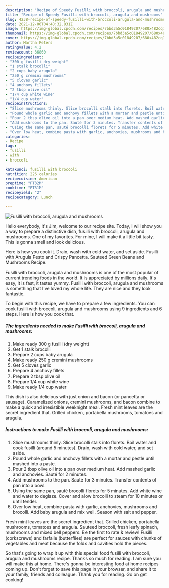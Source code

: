 ```yaml
---
description: "Recipe of Speedy Fusilli with broccoli, arugula and mushrooms"
title: "Recipe of Speedy Fusilli with broccoli, arugula and mushrooms"
slug: 4238-recipe-of-speedy-fusilli-with-broccoli-arugula-and-mushrooms
date: 2021-12-06T04:48:32.831Z
image: https://img-global.cpcdn.com/recipes/7bbd3a5c01849207/680x482cq70/fusilli-with-broccoli-arugula-and-mushrooms-recipe-main-photo.jpg
thumbnail: https://img-global.cpcdn.com/recipes/7bbd3a5c01849207/680x482cq70/fusilli-with-broccoli-arugula-and-mushrooms-recipe-main-photo.jpg
cover: https://img-global.cpcdn.com/recipes/7bbd3a5c01849207/680x482cq70/fusilli-with-broccoli-arugula-and-mushrooms-recipe-main-photo.jpg
author: Martha Peters
ratingvalue: 4.2
reviewcount: 36860
recipeingredient:
- "300 g fusilli dry weight"
- "1 stalk brocolli"
- "2 cups baby arugula"
- "250 g cremini mushrooms"
- "5 cloves garlic"
- "4 anchovy fillets"
- "2 tbsp olive oil"
- "1/4 cup white wine"
- "1/4 cup water"
recipeinstructions:
- "Slice mushrooms thinly. Slice brocolli stalk into florets. Boil water and cook fusilli (around 5 minutes). Drain, wash with cold water, and set aside."
- "Pound whole garlic and anchovy fillets with a mortar and pestle until mashed into a paste."
- "Pour 2 tbsp olive oil into a pan over medium heat. Add mashed garlic and anchovies. Sauté for 2 minutes."
- "Add mushrooms to the pan. Sauté for 3 minutes. Transfer contents of pan into a bowl."
- "Using the same pan, sauté brocolli florets for 5 minutes. Add white wine and water to deglaze. Cover and alow brocolli to steam for 10 minutes or until tender."
- "Over low heat, combine pasta with garlic, anchovies, mushrooms and brocolli. Add baby arugula and mix well. Season with salt and pepper."
categories:
- Recipe
tags:
- fusilli
- with
- broccoli

katakunci: fusilli with broccoli 
nutrition: 226 calories
recipecuisine: American
preptime: "PT32M"
cooktime: "PT31M"
recipeyield: "2"
recipecategory: Lunch

---
```



![Fusilli with broccoli, arugula and mushrooms](https://img-global.cpcdn.com/recipes/7bbd3a5c01849207/680x482cq70/fusilli-with-broccoli-arugula-and-mushrooms-recipe-main-photo.jpg)

Hello everybody, it's Jim, welcome to our recipe site. Today, I will show you a way to prepare a distinctive dish, fusilli with broccoli, arugula and mushrooms. One of my favorites. For mine, I will make it a little bit tasty. This is gonna smell and look delicious.

Here is how you cook it. Drain, wash with cold water, and set aside. Fusilli with Arugula Pesto and Crispy Pancetta. Sauteed Green Beans and Mushrooms Recipe.

Fusilli with broccoli, arugula and mushrooms is one of the most popular of current trending foods in the world. It is appreciated by millions daily. It's easy, it is fast, it tastes yummy. Fusilli with broccoli, arugula and mushrooms is something that I've loved my whole life. They are nice and they look fantastic.


To begin with this recipe, we have to prepare a few ingredients. You can cook fusilli with broccoli, arugula and mushrooms using 9 ingredients and 6 steps. Here is how you cook that.

<!--inarticleads1-->

##### The ingredients needed to make Fusilli with broccoli, arugula and mushrooms:

1. Make ready 300 g fusilli (dry weight)
1. Get 1 stalk brocolli
1. Prepare 2 cups baby arugula
1. Make ready 250 g cremini mushrooms
1. Get 5 cloves garlic
1. Prepare 4 anchovy fillets
1. Prepare 2 tbsp olive oil
1. Prepare 1/4 cup white wine
1. Make ready 1/4 cup water


This dish is also delicious with just onion and bacon (or pancetta or sausage). Caramelized onions, cremini mushrooms, and bacon combine to make a quick and irresistible weeknight meal. Fresh mint leaves are the secret ingredient that. Grilled chicken, portabella mushrooms, tomatoes and arugula. 

<!--inarticleads2-->

##### Instructions to make Fusilli with broccoli, arugula and mushrooms:

1. Slice mushrooms thinly. Slice brocolli stalk into florets. Boil water and cook fusilli (around 5 minutes). Drain, wash with cold water, and set aside.
1. Pound whole garlic and anchovy fillets with a mortar and pestle until mashed into a paste.
1. Pour 2 tbsp olive oil into a pan over medium heat. Add mashed garlic and anchovies. Sauté for 2 minutes.
1. Add mushrooms to the pan. Sauté for 3 minutes. Transfer contents of pan into a bowl.
1. Using the same pan, sauté brocolli florets for 5 minutes. Add white wine and water to deglaze. Cover and alow brocolli to steam for 10 minutes or until tender.
1. Over low heat, combine pasta with garlic, anchovies, mushrooms and brocolli. Add baby arugula and mix well. Season with salt and pepper.


Fresh mint leaves are the secret ingredient that. Grilled chicken, portabella mushrooms, tomatoes and arugula. Sauteed broccoli, fresh leafy spinach, mushrooms and mixed bell peppers. Be the first to rate &amp; review! Fusilli (corkscrews) and farfalle (butterflies) are perfect for sauces with chunks of vegetables and meat because the folds and cavities hold the pieces. 

So that's going to wrap it up with this special food fusilli with broccoli, arugula and mushrooms recipe. Thanks so much for reading. I am sure you will make this at home. There's gonna be interesting food at home recipes coming up. Don't forget to save this page in your browser, and share it to your family, friends and colleague. Thank you for reading. Go on get cooking!
